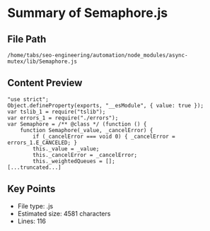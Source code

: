 # Summary of Semaphore.js
  
## File Path
`/home/tabs/seo-engineering/automation/node_modules/async-mutex/lib/Semaphore.js`

## Content Preview
```
"use strict";
Object.defineProperty(exports, "__esModule", { value: true });
var tslib_1 = require("tslib");
var errors_1 = require("./errors");
var Semaphore = /** @class */ (function () {
    function Semaphore(_value, _cancelError) {
        if (_cancelError === void 0) { _cancelError = errors_1.E_CANCELED; }
        this._value = _value;
        this._cancelError = _cancelError;
        this._weightedQueues = [];
[...truncated...]
```

## Key Points
- File type: .js
- Estimated size: 4581 characters
- Lines: 116
